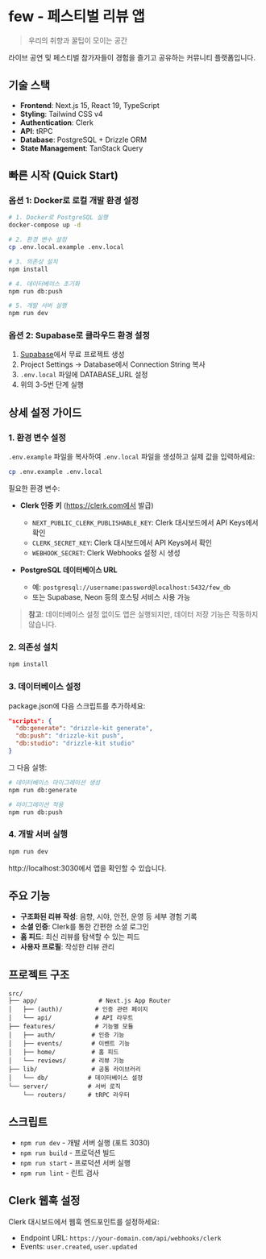 # few - 페스티벌 리뷰 앱

> 우리의 취향과 꿀팁이 모이는 공간

라이브 공연 및 페스티벌 참가자들이 경험을 즐기고 공유하는 커뮤니티 플랫폼입니다.

## 기술 스택

- **Frontend**: Next.js 15, React 19, TypeScript
- **Styling**: Tailwind CSS v4
- **Authentication**: Clerk
- **API**: tRPC
- **Database**: PostgreSQL + Drizzle ORM
- **State Management**: TanStack Query

## 빠른 시작 (Quick Start)

### 옵션 1: Docker로 로컬 개발 환경 설정

```bash
# 1. Docker로 PostgreSQL 실행
docker-compose up -d

# 2. 환경 변수 설정
cp .env.local.example .env.local

# 3. 의존성 설치
npm install

# 4. 데이터베이스 초기화
npm run db:push

# 5. 개발 서버 실행
npm run dev
```

### 옵션 2: Supabase로 클라우드 환경 설정

1. [Supabase](https://supabase.com)에서 무료 프로젝트 생성
2. Project Settings → Database에서 Connection String 복사
3. `.env.local` 파일에 DATABASE_URL 설정
4. 위의 3-5번 단계 실행

## 상세 설정 가이드

### 1. 환경 변수 설정

`.env.example` 파일을 복사하여 `.env.local` 파일을 생성하고 실제 값을 입력하세요:

```bash
cp .env.example .env.local
```

필요한 환경 변수:
- **Clerk 인증 키** (https://clerk.com에서 발급)
  - `NEXT_PUBLIC_CLERK_PUBLISHABLE_KEY`: Clerk 대시보드에서 API Keys에서 확인
  - `CLERK_SECRET_KEY`: Clerk 대시보드에서 API Keys에서 확인
  - `WEBHOOK_SECRET`: Clerk Webhooks 설정 시 생성

- **PostgreSQL 데이터베이스 URL**
  - 예: `postgresql://username:password@localhost:5432/few_db`
  - 또는 Supabase, Neon 등의 호스팅 서비스 사용 가능

> **참고**: 데이터베이스 설정 없이도 앱은 실행되지만, 데이터 저장 기능은 작동하지 않습니다.

### 2. 의존성 설치

```bash
npm install
```

### 3. 데이터베이스 설정

package.json에 다음 스크립트를 추가하세요:
```json
"scripts": {
  "db:generate": "drizzle-kit generate",
  "db:push": "drizzle-kit push",
  "db:studio": "drizzle-kit studio"
}
```

그 다음 실행:
```bash
# 데이터베이스 마이그레이션 생성
npm run db:generate

# 마이그레이션 적용
npm run db:push
```

### 4. 개발 서버 실행

```bash
npm run dev
```

http://localhost:3030에서 앱을 확인할 수 있습니다.

## 주요 기능

- **구조화된 리뷰 작성**: 음향, 시야, 안전, 운영 등 세부 경험 기록
- **소셜 인증**: Clerk를 통한 간편한 소셜 로그인
- **홈 피드**: 최신 리뷰를 탐색할 수 있는 피드
- **사용자 프로필**: 작성한 리뷰 관리

## 프로젝트 구조

```
src/
├── app/                 # Next.js App Router
│   ├── (auth)/         # 인증 관련 페이지
│   └── api/            # API 라우트
├── features/           # 기능별 모듈
│   ├── auth/          # 인증 기능
│   ├── events/        # 이벤트 기능
│   ├── home/          # 홈 피드
│   └── reviews/       # 리뷰 기능
├── lib/               # 공통 라이브러리
│   └── db/           # 데이터베이스 설정
└── server/           # 서버 로직
    └── routers/      # tRPC 라우터
```

## 스크립트

- `npm run dev` - 개발 서버 실행 (포트 3030)
- `npm run build` - 프로덕션 빌드
- `npm run start` - 프로덕션 서버 실행
- `npm run lint` - 린트 검사

## Clerk 웹훅 설정

Clerk 대시보드에서 웹훅 엔드포인트를 설정하세요:
- Endpoint URL: `https://your-domain.com/api/webhooks/clerk`
- Events: `user.created`, `user.updated`
